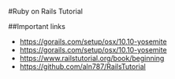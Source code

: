 #Ruby on Rails Tutorial

##Important links
- https://gorails.com/setup/osx/10.10-yosemite
- https://gorails.com/setup/osx/10.10-yosemite
- https://www.railstutorial.org/book/beginning
- https://github.com/aln787/RailsTutorial